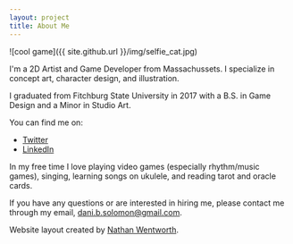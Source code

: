 ```yaml
---
layout: project
title: About Me
---
```


![cool game]({{ site.github.url }}/img/selfie_cat.jpg)

I'm a 2D Artist and Game Developer from Massachussets. I specialize in concept art, character design, and illustration.

I graduated from Fitchburg State University in 2017 with a B.S. in Game Design and a Minor in Studio Art.

You can find me on:
- [Twitter](https://twitter.com/DaniBSolomon)
- [LinkedIn](https://www.linkedin.com/in/danibsolomon/)

In my free time I love playing video games (especially rhythm/music games), singing, learning songs on ukulele, and reading tarot and oracle cards.

If you have any questions or are interested in hiring me, please contact me through my email, dani.b.solomon@gmail.com.



Website layout created by [Nathan Wentworth](https://nathanwentworth.co).
